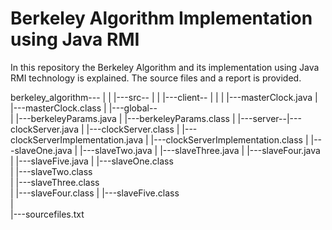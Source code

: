 # Berkeley Algorithm Implementation using Java RMI
In this repository the Berkeley Algorithm and its implementation using Java RMI technology is explained.  The source files and a report is provided.

berkeley_algorithm---
					|
					|
					|---src--
							|
							|
							|---client--
							|			|
							|			|---masterClock.java
							|			|---masterClock.class
							|
							|---global--										
							|			|---berkeleyParams.java
							|			|---berkeleyParams.class
							|
							|---server--|---clockServer.java
							|			|---clockServer.class
							|			|---clockServerImplementation.java
							|			|---clockServerImplementation.class
							|			|---slaveOne.java
							|			|---slaveTwo.java
							|			|---slaveThree.java
							|			|---slaveFour.java
							|			|---slaveFive.java
							|			|---slaveOne.class							
							|			|---slaveTwo.class	
							|			|---slaveThree.class	
							|			|---slaveFour.class	
							|			|---slaveFive.class		
							|													
							|---sourcefiles.txt


